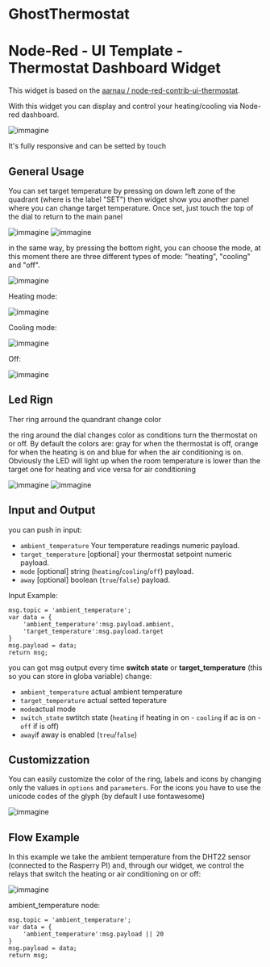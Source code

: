 # GhostThermostat
<H1>Node-Red - UI Template - Thermostat Dashboard Widget</H1>

This widget is based on the [aarnau / node-red-contrib-ui-thermostat](https://github.com/aarnau/node-red-contrib-ui-thermostat).

With this widget you can display and control your heating/cooling via Node-red dashboard.

![immagine](https://user-images.githubusercontent.com/3819353/159188615-94848d78-95f7-4ed6-a189-aca4ebb1b8c2.png)

It's fully responsive and can be setted by touch

<h2>General Usage</h2>

You can set target temperature by pressing on down left zone of the quadrant (where is the label "SET") then widget show you another panel where you can change target temperature. Once set, just touch the top of the dial to return to the main panel

![immagine](https://user-images.githubusercontent.com/3819353/159188861-902aa4fd-79ab-4d12-bea8-c0a996b83446.png) ![immagine](https://user-images.githubusercontent.com/3819353/159188930-015d2274-e97c-4371-be93-266467c89def.png)

in the same way, by pressing the bottom right, you can choose the mode, at this moment there are three different types of mode: "heating", "cooling" and "off".

![immagine](https://user-images.githubusercontent.com/3819353/159189023-d9cd643f-5c84-4b75-b6f7-349bf6db78f6.png) 

Heating mode:

![immagine](https://user-images.githubusercontent.com/3819353/159189052-6bb03633-072d-4c07-add5-a1dd158f4818.png) 

Cooling mode:

![immagine](https://user-images.githubusercontent.com/3819353/159189098-d5613104-2b96-47e2-860a-c260df99a210.png)

Off:

![immagine](https://user-images.githubusercontent.com/3819353/159189197-7e118f10-5688-4b7e-b6e9-0eececb4a15d.png)

<h2>Led Rign</h2>
Ther ring arround the quandrant change color 

the ring around the dial changes color as conditions turn the thermostat on or off. By default the colors are: gray for when the thermostat is off, orange for when the heating is on and blue for when the air conditioning is on. Obviously the LED will light up when the room temperature is lower than the target one for heating and vice versa for air conditioning

![immagine](https://user-images.githubusercontent.com/3819353/159189440-60351275-b16d-4192-97c7-c137b5de76cc.png) ![immagine](https://user-images.githubusercontent.com/3819353/159189460-b073ec1b-e1a2-4fab-a16b-4b10d3acd2e7.png)

<h2>Input and Output</h2>

you can push in input:

- <code>ambient_temperature</code> Your temperature readings numeric payload.
- <code>target_temperature</code> [optional] your thermostat setpoint numeric payload.
- <code>mode</code> [optional] string (<code>heating</code>/<code>cooling</code>/<code>off</code>) payload.
- <code>away</code> [optional] boolean (<code>true</code>/<code>false</code>) payload.

Input Example:

```
msg.topic = 'ambient_temperature';
var data = {
    'ambient_temperature':msg.payload.ambient,
    'target_temperature':msg.payload.target
}
msg.payload = data;
return msg;
```


you can got msg output every time **switch state** or **target_temperature** (this so you can store in globa variable) change:
- <code>ambient_temperature</code> actual ambient temperature
- <code>target_temperature</code> actual setted teperature
- <code>mode</code>actual mode
- <code>switch_state</code> swtitch state (<code>heating</code> if heating in on - <code>cooling</code> if ac is on - <code>off</code> if is off)
- <code>away</code>if away is enabled (<code>treu</code>/<code>false</code>)

<h2>Customizzation</h2>
You can easily customize the color of the ring, labels and icons by changing only the values in <code>options</code> and <code>parameters</code>.
For the icons you have to use the unicode codes of the glyph (by default I use fontawesome)

![immagine](https://user-images.githubusercontent.com/3819353/159229575-6a380e9a-f2dc-47e7-9b11-6ef8c824c79b.png)


<h2>Flow Example</h2>

In this example we take the ambient temperature from the DHT22 sensor (connected to the Rasperry PI) and, through our widget, we control the relays that switch the heating or air conditioning on or off:

![immagine](https://user-images.githubusercontent.com/3819353/159190806-f93833c7-53bf-49d3-a419-62448a7d1173.png)

ambient_temperature node:

```
msg.topic = 'ambient_temperature';  
var data = {
    'ambient_temperature':msg.payload || 20
}
msg.payload = data; 
return msg;
```
